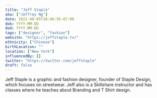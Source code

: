 ```yaml
---
title: "Jeff Staple"
aka: ["Jeffrey Ng"]
date: 2021-08-05T10:46:56-07:00
dob: YYYY-MM-DD
dod: YYYY-MM-DD
tags: ["designer", "fashion"]
website: "https://jeffstaple.tv/"
ethnicity: ["Chinese"]
birthLocation: ""
location: ["New York"]
influencedBy: []
twitter: "https://twitter.com/jeffstaple"
draft: false
---
```


Jeff Staple is a graphic and fashion designer, founder of Staple Design, which focuses on streetwear. Jeff also is a Skillshare instructor and has classes where he teaches about Branding and T Shirt design.

